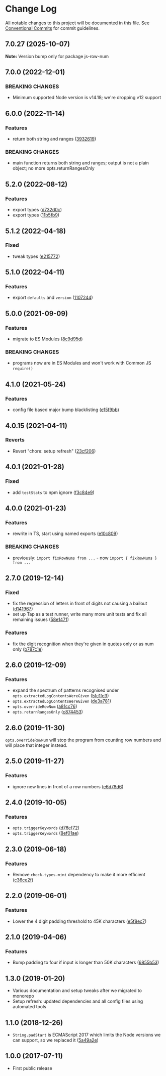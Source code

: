 # Change Log

All notable changes to this project will be documented in this file.
See [Conventional Commits](https://conventionalcommits.org) for commit guidelines.

## 7.0.27 (2025-10-07)

**Note:** Version bump only for package js-row-num

## 7.0.0 (2022-12-01)

### BREAKING CHANGES

- Minimum supported Node version is v14.18; we're dropping v12 support

## 6.0.0 (2022-11-14)

### Features

- return both string and ranges ([3932619](https://github.com/codsen/codsen/commit/39326195ebf97a2ef3e3b29534a08c2c8b115f9e))

### BREAKING CHANGES

- main function returns both string and ranges; output is not a plain object; no more
  opts.returnRangesOnly

## 5.2.0 (2022-08-12)

### Features

- export types ([d732d0c](https://github.com/codsen/codsen/commit/d732d0c0447ec355650b632aae6906e71a621e50))
- export types ([11b5fb9](https://github.com/codsen/codsen/commit/11b5fb936ce20e0a77c3a09806773e1cd7695c50))

## 5.1.2 (2022-04-18)

### Fixed

- tweak types ([e215772](https://github.com/codsen/codsen/commit/e215772dc1c9f9efcbdc92f26c3370f5dd0e027e))

## 5.1.0 (2022-04-11)

### Features

- export `defaults` and `version` ([1107244](https://github.com/codsen/codsen/commit/1107244b45eff96ac1fc4ab992031ede0d10ba8c))

## 5.0.0 (2021-09-09)

### Features

- migrate to ES Modules ([8c9d95d](https://github.com/codsen/codsen/commit/8c9d95d5dea0b769c2f070397141918a4893d575))

### BREAKING CHANGES

- programs now are in ES Modules and won't work with Common JS `require()`

## 4.1.0 (2021-05-24)

### Features

- config file based major bump blacklisting ([e15f9bb](https://github.com/codsen/codsen/commit/e15f9bba1c4fd5f847ac28b3f38fa6ee633f5dca))

## 4.0.15 (2021-04-11)

### Reverts

- Revert "chore: setup refresh" ([23cf206](https://github.com/codsen/codsen/commit/23cf206970a087ff0fa04e61f94d919f59ab3881))

## 4.0.1 (2021-01-28)

### Fixed

- add `testStats` to npm ignore ([f3c84e9](https://github.com/codsen/codsen/commit/f3c84e95afc5514214312f913692d85b2e12eb29))

## 4.0.0 (2021-01-23)

### Features

- rewrite in TS, start using named exports ([e10c809](https://github.com/codsen/codsen/commit/e10c8093a07a7ed633e088eca22de9780862603a))

### BREAKING CHANGES

- previously: `import fixRowNums from ...` - now `import { fixRowNums } from ...`

## 2.7.0 (2019-12-14)

### Fixed

- fix the regression of letters in front of digits not causing a bailout ([d141967](https://gitlab.com/codsen/codsen/commit/d14196750fa3b83d049bbd573fe0851ef150120f))
- set up Tap as a test runner, write many more unit tests and fix all remaining issues ([58e1471](https://gitlab.com/codsen/codsen/commit/58e147195282077df7ad20efb00dac95976ac24d))

### Features

- fix the digit recognition when they're given in quotes only or as num only ([b787c1e](https://gitlab.com/codsen/codsen/commit/b787c1ed86671311a21f842e42f2305e5914b15b))

## 2.6.0 (2019-12-09)

### Features

- expand the spectrum of patterns recognised under `opts.extractedLogContentsWereGiven` ([5fc1fe3](https://gitlab.com/codsen/codsen/commit/5fc1fe3e9fece9cbf99a013b9c911768366d80e7))
- `opts.extractedLogContentsWereGiven` ([de3a781](https://gitlab.com/codsen/codsen/commit/de3a781cd78ca0d4c276d4f0a177a4da1f4237c2))
- `opts.overrideRowNum` ([a81cc76](https://gitlab.com/codsen/codsen/commit/a81cc768f317f54d4456c4891c31ebedf5282b88))
- `opts.returnRangesOnly` ([c874453](https://gitlab.com/codsen/codsen/commit/c87445382d887631de6ba048a2e54bb0c65c8f9f))

## 2.6.0 (2019-11-30)

`opts.overrideRowNum` will stop the program from counting row numbers and will place that integer instead.

## 2.5.0 (2019-11-27)

### Features

- ignore new lines in front of a row numbers ([e6d78d6](https://gitlab.com/codsen/codsen/commit/e6d78d6a830f06e5a7910ea266367b0d16dc3fd1))

## 2.4.0 (2019-10-05)

### Features

- `opts.triggerKeywords` ([d76cf72](https://gitlab.com/codsen/codsen/commit/d76cf72))
- `opts.triggerKeywords` ([8ef01ae](https://gitlab.com/codsen/codsen/commit/8ef01ae))

## 2.3.0 (2019-06-18)

### Features

- Remove `check-types-mini` dependency to make it more efficient ([c36ce2f](https://gitlab.com/codsen/codsen/commit/c36ce2f))

## 2.2.0 (2019-06-01)

### Features

- Lower the 4 digit padding threshold to 45K characters ([e5f8ec7](https://gitlab.com/codsen/codsen/commit/e5f8ec7))

## 2.1.0 (2019-04-06)

### Features

- Bump padding to four if input is longer than 50K characters ([6855b53](https://gitlab.com/codsen/codsen/commit/6855b53))

## 1.3.0 (2019-01-20)

- Various documentation and setup tweaks after we migrated to monorepo
- Setup refresh: updated dependencies and all config files using automated tools

## 1.1.0 (2018-12-26)

- `String.padStart` is ECMAScript 2017 which limits the Node versions we can support, so we replaced it ([5a49a2e](https://gitlab.com/codsen/codsen/tree/master/packages/js-row-num/commits/5a49a2e))

## 1.0.0 (2017-07-11)

- First public release
